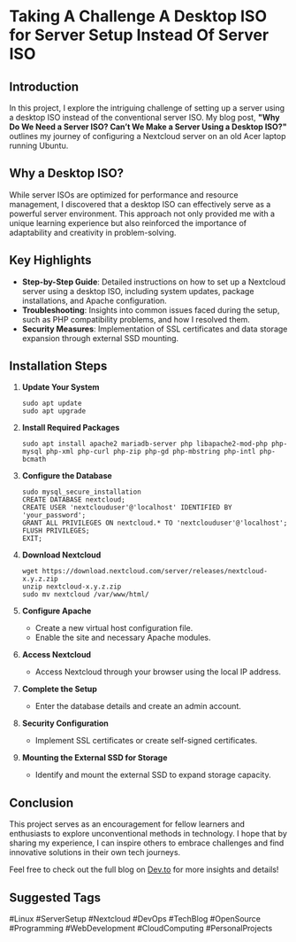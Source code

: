 # Taking A Challenge A Desktop ISO for Server Setup Instead Of Server ISO

## Introduction

In this project, I explore the intriguing challenge of setting up a server using a desktop ISO instead of the conventional server ISO. My blog post, **"Why Do We Need a Server ISO? Can’t We Make a Server Using a Desktop ISO?"** outlines my journey of configuring a Nextcloud server on an old Acer laptop running Ubuntu.

## Why a Desktop ISO?

While server ISOs are optimized for performance and resource management, I discovered that a desktop ISO can effectively serve as a powerful server environment. This approach not only provided me with a unique learning experience but also reinforced the importance of adaptability and creativity in problem-solving.

## Key Highlights

- **Step-by-Step Guide**: Detailed instructions on how to set up a Nextcloud server using a desktop ISO, including system updates, package installations, and Apache configuration.
- **Troubleshooting**: Insights into common issues faced during the setup, such as PHP compatibility problems, and how I resolved them.
- **Security Measures**: Implementation of SSL certificates and data storage expansion through external SSD mounting.

## Installation Steps

1. **Update Your System**
   ```
   sudo apt update
   sudo apt upgrade
   ```

2. **Install Required Packages**
   ```
   sudo apt install apache2 mariadb-server php libapache2-mod-php php-mysql php-xml php-curl php-zip php-gd php-mbstring php-intl php-bcmath
   ```

3. **Configure the Database**
   ```
   sudo mysql_secure_installation
   CREATE DATABASE nextcloud;
   CREATE USER 'nextclouduser'@'localhost' IDENTIFIED BY 'your_password';
   GRANT ALL PRIVILEGES ON nextcloud.* TO 'nextclouduser'@'localhost';
   FLUSH PRIVILEGES;
   EXIT;
   ```

4. **Download Nextcloud**
   ```
   wget https://download.nextcloud.com/server/releases/nextcloud-x.y.z.zip
   unzip nextcloud-x.y.z.zip
   sudo mv nextcloud /var/www/html/
   ```

5. **Configure Apache**
   - Create a new virtual host configuration file.
   - Enable the site and necessary Apache modules.

6. **Access Nextcloud**
   - Access Nextcloud through your browser using the local IP address.

7. **Complete the Setup**
   - Enter the database details and create an admin account.

8. **Security Configuration**
   - Implement SSL certificates or create self-signed certificates.

9. **Mounting the External SSD for Storage**
   - Identify and mount the external SSD to expand storage capacity.

## Conclusion

This project serves as an encouragement for fellow learners and enthusiasts to explore unconventional methods in technology. I hope that by sharing my experience, I can inspire others to embrace challenges and find innovative solutions in their own tech journeys.

Feel free to check out the full blog on [Dev.to](https://dev.to/ahnafashiqueadi/why-do-we-need-a-server-iso-cant-we-make-a-server-using-a-desktop-iso-337n) for more insights and details!

## Suggested Tags

#Linux #ServerSetup #Nextcloud #DevOps #TechBlog #OpenSource #Programming #WebDevelopment #CloudComputing #PersonalProjects

